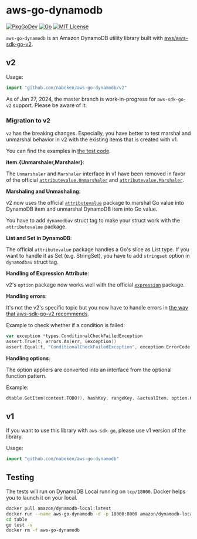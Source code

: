 # aws-go-dynamodb

[![PkgGoDev](https://pkg.go.dev/badge/github.com/nabeken/aws-go-dynamodb)](https://pkg.go.dev/github.com/nabeken/aws-go-dynamodb)
[![Go](https://github.com/nabeken/aws-go-dynamodb/actions/workflows/go.yml/badge.svg)](https://github.com/nabeken/aws-go-dynamodb/actions/workflows/go.yml)
[![MIT License](http://img.shields.io/badge/license-MIT-blue.svg)](https://github.com/nabeken/aws-go-dynamodb/blob/master/LICENSE)

`aws-go-dynamodb` is an Amazon DynamoDB utility library built with [aws/aws-sdk-go-v2](https://github.com/aws/aws-sdk-go-v2).

## v2

Usage:
```go
import "github.com/nabeken/aws-go-dynamodb/v2"
```

As of Jan 27, 2024, the master branch is work-in-progress for `aws-sdk-go-v2` support. Please be aware of it.

### Migration to v2

`v2` has the breaking changes. Especially, you have better to test marshal and unmarshal behavior in v2 with the existing items that is created with v1.

You can find the examples in [the test code](https://github.com/nabeken/aws-go-dynamodb/blob/master/table/table_test.go).

**item.{Unmarshaler,Marshaler}**:

The `Unmarshaler` and `Marshaler` interface in v1 have been removed in favor of the official [`attributevalue.Unmarshaler`](https://pkg.go.dev/github.com/aws/aws-sdk-go-v2/feature/dynamodb/attributevalue#Unmarshaler) and  [`attributevalue.Marshaler`](https://pkg.go.dev/github.com/aws/aws-sdk-go-v2/feature/dynamodb/attributevalue#Marshaler).

**Marshaling and Unmashaling**:

v2 now uses the official [`attributevalue`](https://pkg.go.dev/github.com/aws/aws-sdk-go-v2/feature/dynamodb/attributevalue) package to marshal Go value into DynamoDB item and unmarshal DynamoDB item into Go value.

You have to add `dynamodbav` struct tag to make your struct work with the `attributevalue` package.

**List and Set in DynamoDB**:

The official `attributevalue` package handles a Go's slice as List type. If you want to handle it as Set (e.g. StringSet), you have to add `stringset` option in `dynamodbav` struct tag.

**Handling of Expression Attribute**:

v2's `option` package now works well with the official [`expression`](https://pkg.go.dev/github.com/aws/aws-sdk-go-v2/feature/dynamodb/expression) package.

**Handling errors**:

It's not the v2's specific topic but you now have to handle errors in [the way that aws-sdk-go-v2 recommends](https://aws.github.io/aws-sdk-go-v2/docs/handling-errors/).

Example to check whether if a condition is failed:
```go
var exception *types.ConditionalCheckFailedException
assert.True(t, errors.As(err, &exception))
assert.Equal(t, "ConditionalCheckFailedException", exception.ErrorCode())
```

**Handling options**:

The option appliers are converted into an interface from the optional function pattern.

Example:
```go
dtable.GetItem(context.TODO(), hashKey, rangeKey, &actualItem, option.ConsistentRead(true))
```

## v1

If you want to use this library with `aws-sdk-go`, please use v1 version of the library.

Usage:
```go
import "github.com/nabeken/aws-go-dynamodb"
```

## Testing

The tests will run on DynamoDB Local running on `tcp/18000`. Docker helps you to launch it on your local.

```sh
docker pull amazon/dynamodb-local:latest
docker run --name aws-go-dynamodb -d -p 18000:8000 amazon/dynamodb-local:latest
cd table
go test -v
docker rm -f aws-go-dynamodb
```
